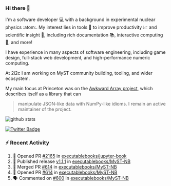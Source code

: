 ### Hi there 👋 

I'm a software developer 💻 with a background in experimental nuclear physics :atom:. My interest lies in tools :wrench: to improve productivity :chart_with_upwards_trend: and scientific insight :telescope:, including rich documentation 📚, interactive computing 🧮, and more! 

I have experience in many aspects of software engineering, including game design, full-stack web development, and high-performance numeric computing. 

At 2i2c I am working on MyST community building, tooling, and wider ecosystem. 

My main focus at Princeton was on the [Awkward Array project](awkward-array.org/), which describes itself as a library that can 
> manipulate JSON-like data with NumPy-like idioms. I remain an active maintainer of the project. 

![github stats](https://github-readme-stats.vercel.app/api?username=agoose77&show_icons=true&hide_rank=true&hide_title=true&bg_color=30,e76445,904e95&text_color=efe3ec&icon_color=efe3ec)
<!--
**agoose77/agoose77** is a ✨ _special_ ✨ repository because its `README.md` (this file) appears on your GitHub profile.

Here are some ideas to get you started:

- 🔭 I’m currently working on ...
- 🌱 I’m currently learning ...
- 👯 I’m looking to collaborate on ...
- 🤔 I’m looking for help with ...
- 💬 Ask me about ...
- 📫 How to reach me: ...
- 😄 Pronouns: ...
- ⚡ Fun fact: ...
-->

[![Twitter Badge](https://img.shields.io/twitter/follow/agoose77?style=flat-square&logo=Twitter&logoColor=white&color=cornflowerblue)](https://twitter.com/agoose77)

### :zap: Recent Activity

<!--START_SECTION:activity-->
1. 💪 Opened PR [#2165](https://github.com/executablebooks/jupyter-book/pull/2165) in [executablebooks/jupyter-book](https://github.com/executablebooks/jupyter-book)
2. 🚀 Published release [v1.1.1](https://github.com/executablebooks/MyST-NB/releases/tag/v1.1.1) in [executablebooks/MyST-NB](https://github.com/executablebooks/MyST-NB)
3. 🎉 Merged PR [#614](https://github.com/executablebooks/MyST-NB/pull/614) in [executablebooks/MyST-NB](https://github.com/executablebooks/MyST-NB)
4. 💪 Opened PR [#614](https://github.com/executablebooks/MyST-NB/pull/614) in [executablebooks/MyST-NB](https://github.com/executablebooks/MyST-NB)
5. 🗣 Commented on [#600](https://github.com/executablebooks/MyST-NB/pull/600#issuecomment-2194980168) in [executablebooks/MyST-NB](https://github.com/executablebooks/MyST-NB)
<!--END_SECTION:activity-->
